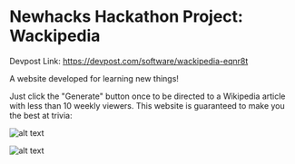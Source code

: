 ﻿# Newhacks Hackathon Project: Wackipedia
Devpost Link: https://devpost.com/software/wackipedia-eqnr8t

A website developed for learning new things!

Just click the "Generate" button once to be directed to a Wikipedia article with less than 10 weekly viewers. This website is guaranteed to make you the best at trivia:

![alt text](https://d112y698adiu2z.cloudfront.net/photos/production/software_photos/002/283/229/datas/gallery.jpg)

![alt text](https://d112y698adiu2z.cloudfront.net/photos/production/software_photos/002/283/228/datas/original.png)

